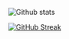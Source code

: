 
![Github stats](https://github-readme-stats.vercel.app/api?username=andwati&theme=city_lights)


[![GitHub Streak](https://streak-stats.demolab.com?user=andwati&theme=city-lights)](https://git.io/streak-stats)

